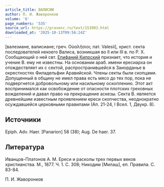 ```yaml
---
article_title: ВАЛИСИИ
author: П. И. Жаворонков
volume: '6'
page_numbers: '535'
source_url: https://pravenc.ru/text/153993.html
downloaded_at: '2025-10-13T09:56:24Z'
---
```


[валезиане, валисиане; греч. Οὐαλῆσιοι; лат. Valesii], христ. секта последователей некоего Валиса, возникшая во II или III в. по Р. Х. Сообщающий о ней свт. [Епифаний Кипрский](<https://pravenc.ru/text/Епифаний Кипрский.html>) признает, что история и учение В. ему не известны. На основании араб. имени ересиарха он отождествляет их с сектой, распространившейся в Заиорданье в окрестностях Филадельфии Аравийской. Члены секты были скопцами. Допущенный в общину не имел права есть мясо до тех пор, пока не подвергнется добровольному или насильному оскоплению. Этот акт воспринимался как освобождение от опасности плотских греховных вожделений и давал право на прекращение аскезы. Секта В. является древнейшим известным проявлением ереси скопчества, неоднократно осуждавшейся церковными правилами (Ап. 21-24, I Всел. 1, Двукр. 8).

## Источники

Epiph. Adv. Haer. [Panarion] 58 (38); Aug. De haer. 37.

## Литература

Иванцов-Платонов А. M. Ереси и расколы трех первых веков христианства. М., 1877. Ч. 1. С. 308; Никодим [Милаш], еп. Правила. С. 83-84.

П. И. Жаворонков
